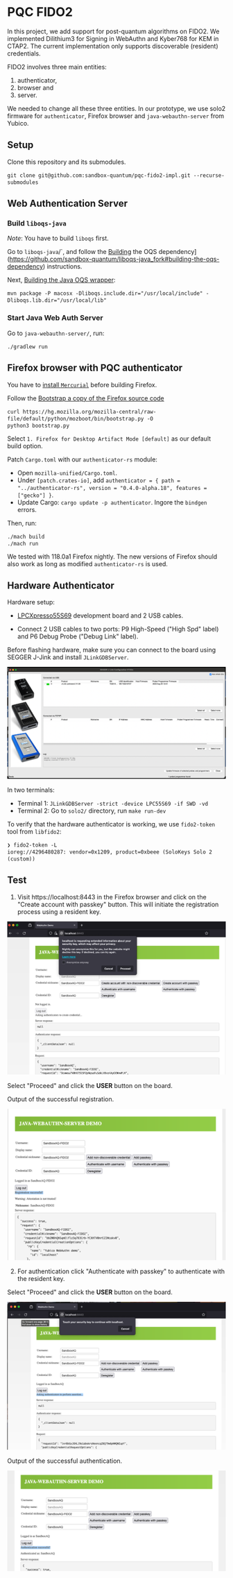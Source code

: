 # PQC FIDO2
In this project, we add support for post-quantum algorithms on FIDO2. We implemented Dilithium3 for Signing in WebAuthn and Kyber768 for KEM in CTAP2. The current implementation only supports discoverable (resident) credentials.

FIDO2 involves three main entities:

1. authenticator, 
2. browser and 
3. server.

We needed to change all these three entities. In our prototype, we use solo2 firmware for `authenticator`, Firefox browser and `java-webauthn-server` from Yubico.

## Setup

Clone this repository and its submodules.

```
git clone git@github.com:sandbox-quantum/pqc-fido2-impl.git --recurse-submodules
```

## Web Authentication Server

### Build `liboqs-java`

*Note*: You have to build `liboqs` first.

Go to `liboqs-java`/`, and follow the [Building](https://github.com/sandbox-quantum/liboqs-java_fork#building-the-oqs-dependency) the OQS dependency](https://github.com/sandbox-quantum/liboqs-java_fork#building-the-oqs-dependency) instructions.

Next, [Building the Java OQS wrapper](https://github.com/sandbox-quantum/liboqs-java_fork#building-the-java-oqs-wrapper):

```
mvn package -P macosx -Dliboqs.include.dir="/usr/local/include" -Dliboqs.lib.dir="/usr/local/lib"
```

### Start Java Web Auth Server

Go to `java-webauthn-server/`, run:

```
./gradlew run
```

## Firefox browser with PQC authenticator

You have to [install `Mercurial`](https://pypi.org/project/mercurial/) before building Firefox.

Follow the [Bootstrap a copy of the Firefox source code](https://firefox-source-docs.mozilla.org/setup/linux_build.html#bootstrap-a-copy-of-the-firefox-source-code)

```
curl https://hg.mozilla.org/mozilla-central/raw-file/default/python/mozboot/bin/bootstrap.py -O
python3 bootstrap.py
```

Select `1. Firefox for Desktop Artifact Mode [default]` as our default build option.

Patch `Cargo.toml` with our `authenticator-rs` module:

- Open `mozilla-unified/Cargo.toml`.
- Under `[patch.crates-io]`, add `authenticator = { path = "../authenticator-rs", version = "0.4.0-alpha.18", features = ["gecko"] }`.
- Update Cargo: `cargo update -p authenticator`. Ingore the `bindgen` errors.

Then, run:
```
./mach build
./mach run
```
We tested with 118.0a1 Firefox nightly. The new versions of Firefox should also work as long as modified `authenticator-rs` is used.


## Hardware Authenticator

Hardware setup:

- [LPCXpresso55S69](https://www.nxp.com/design/software/development-software/mcuxpresso-software-and-tools-/lpcxpresso-boards/lpcxpresso55s69-development-board:LPC55S69-EVK) development board and 2 USB cables.

- Connect 2 USB cables to two ports: P9 High-Speed ("High Spd" label) and P6 Debug Probe ("Debug Link" label).

Before flashing hardware, make sure you can connect to the board using SEGGER J-Jink and install `JLinkGDBServer`.

![SEGGER J-Link](images/jlink.png)

In two terminals:

- Terminal 1: `JLinkGDBServer -strict -device LPC55S69 -if SWD -vd`
- Terminal 2: Go to `solo2/` directory, run `make run-dev`
 
To verify that the hardware authenticator is working, we use `fido2-token` tool from `libfido2`:

```
❯ fido2-token -L
ioreg://4296480287: vendor=0x1209, product=0xbeee (SoloKeys Solo 2 (custom))
```

## Test

1. Visit https://localhost:8443 in the Firefox browser and click on the "Create account with passkey" button. This will initiate the registration process using a resident key.

![Alt text](images/create_account.png)

Select "Proceed" and click the **USER** button on the board. 

Output of the successful registration.

![Alt text](images/create_account_success.png)



2. For authentication click "Authenticate with passkey" to authenticate with the resident key.

Select "Proceed" and click the **USER** button on the board. 

![Alt text](images/auth.png)

Output of the successful authentication.

![Alt text](images/auth_success.png)

